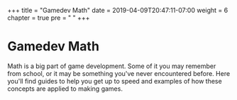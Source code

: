 +++
title = "Gamedev Math"
date = 2019-04-09T20:47:11-07:00
weight = 6
chapter = true
pre = "<i class='fas fa-rocket fa-fw'></i> "
+++

# <i class='fas fa-rocket'></i> Gamedev Math

Math is a big part of game development. Some of it you may remember from school,
or it may be something you've never encountered before. Here you'll find guides
to help you get up to speed and examples of how these concepts are applied to
making games.